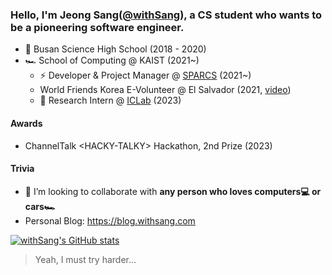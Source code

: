 ### Hello, I'm Jeong Sang([@withSang](https://github.com/withSang/)), a CS student who wants to be a pioneering software engineer.

- 🏁 Busan Science High School (2018 - 2020)
- 🏎️ School of Computing @ KAIST (2021~)
  - ⚡️ Developer & Project Manager @ [SPARCS](https://sparcs.org) (2021~)
  - World Friends Korea E-Volunteer @ El Salvador (2021, [video](https://www.youtube.com/watch?v=hmAepXt78EA))
  - 🔬 Research Intern @ [ICLab](https://ic.kaist.ac.kr/) (2023)

#### Awards
- ChannelTalk \<HACKY-TALKY\> Hackathon, 2nd Prize (2023)

#### Trivia
- 💬 I’m looking to collaborate with **any person who loves computers💻 or cars🏎**
- Personal Blog: https://blog.withsang.com

[![withSang's GitHub stats](https://github-readme-stats.vercel.app/api?username=withsang)](https://github.com/anuraghazra/github-readme-stats)
> Yeah, I must try harder...

<!--
**withSang/withSang** is a ✨ _special_ ✨ repository because its `README.md` (this file) appears on your GitHub profile.
-->
